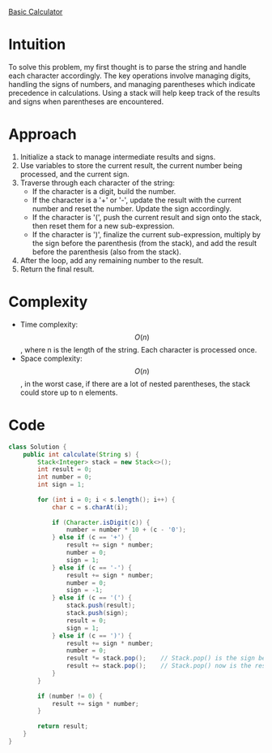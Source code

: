 [Basic Calculator](https://leetcode.com/problems/basic-calculator/description/)

# Intuition
To solve this problem, my first thought is to parse the string and handle each character accordingly. The key operations involve managing digits, handling the signs of numbers, and managing parentheses which indicate precedence in calculations. Using a stack will help keep track of the results and signs when parentheses are encountered.

# Approach
1. Initialize a stack to manage intermediate results and signs.
2. Use variables to store the current result, the current number being processed, and the current sign.
3. Traverse through each character of the string:
   - If the character is a digit, build the number.
   - If the character is a '+' or '-', update the result with the current number and reset the number. Update the sign accordingly.
   - If the character is '(', push the current result and sign onto the stack, then reset them for a new sub-expression.
   - If the character is ')', finalize the current sub-expression, multiply by the sign before the parenthesis (from the stack), and add the result before the parenthesis (also from the stack).
4. After the loop, add any remaining number to the result.
5. Return the final result.

# Complexity
- Time complexity: $$O(n)$$, where n is the length of the string. Each character is processed once.
- Space complexity: $$O(n)$$, in the worst case, if there are a lot of nested parentheses, the stack could store up to n elements.

# Code
```java
class Solution {
    public int calculate(String s) {
        Stack<Integer> stack = new Stack<>();
        int result = 0;
        int number = 0;
        int sign = 1;
        
        for (int i = 0; i < s.length(); i++) {
            char c = s.charAt(i);
            
            if (Character.isDigit(c)) {
                number = number * 10 + (c - '0');
            } else if (c == '+') {
                result += sign * number;
                number = 0;
                sign = 1;
            } else if (c == '-') {
                result += sign * number;
                number = 0;
                sign = -1;
            } else if (c == '(') {
                stack.push(result);
                stack.push(sign);
                result = 0;
                sign = 1;
            } else if (c == ')') {
                result += sign * number;
                number = 0;
                result *= stack.pop();    // Stack.pop() is the sign before the parenthesis
                result += stack.pop();    // Stack.pop() now is the result calculated before the parenthesis
            }
        }
        
        if (number != 0) {
            result += sign * number;
        }
        
        return result;
    }
}
```